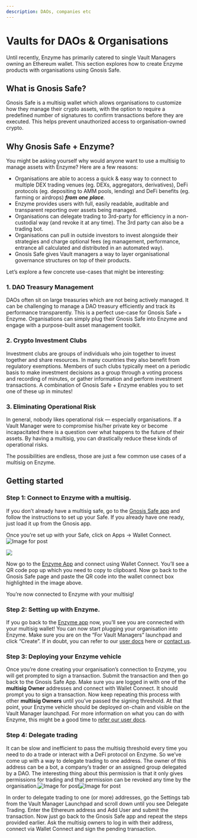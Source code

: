 ```yaml
---
description: DAOs, companies etc
---
```


# Vaults for DAOs & Organisations

Until recently, Enzyme has primarily catered to single Vault Managers owning an Ethereum wallet. This section explores how to create Enzyme products with organisations using Gnosis Safe.

## What is Gnosis Safe?

Gnosis Safe is a multisig wallet which allows organisations to customize how they manage their crypto assets, with the option to require a predefined number of signatures to confirm transactions before they are executed. This helps prevent unauthorized access to organisation-owned crypto.

## **Why Gnosis Safe + Enzyme?** <a href="#b545" id="b545"></a>

You might be asking yourself why would anyone want to use a multisig to manage assets with Enzyme? Here are a few reasons:

* Organisations are able to access a quick & easy way to connect to multiple DEX trading venues (eg. DEXs, aggregators, derivatives), DeFi protocols (eg. depositing to AMM pools, lending) and DeFi benefits (eg. farming or airdrops) _**from**  **one**  **place**._
* Enzyme provides users with full, easily readable, auditable and transparent reporting over assets being managed.
* Organisations can delegate trading to 3rd-party for efficiency in a non-custodial way (and revoke it at any time). The 3rd party can also be a trading bot.
* Organisations can pull in outside investors to invest alongside their strategies and charge optional fees (eg management, performance, entrance all calculated and distributed in an automated way).
* Gnosis Safe gives Vault managers a way to layer organisational governance structures on top of their products.

Let’s explore a few concrete use-cases that might be interesting:

### **1. DAO Treasury Management** <a href="#89e1" id="89e1"></a>

DAOs often sit on large treasuries which are not being actively managed. It can be challenging to manage a DAO treasury efficiently and track its performance transparently. This is a perfect use-case for Gnosis Safe + Enzyme. Organisations can simply plug their Gnosis Safe into Enzyme and engage with a purpose-built asset management toolkit.

### 2. Crypto Investment Clubs

Investment clubs are groups of individuals who join together to invest together and share resources. In many countries they also benefit from regulatory exemptions. Members of such clubs typically meet on a periodic basis to make investment decisions as a group through a voting process and recording of minutes, or gather information and perform investment transactions. A combination of Gnosis Safe + Enzyme enables you to set one of these up in minutes!

### **3. Eliminating Operational Risk** <a href="#5068" id="5068"></a>

In general, nobody likes operational risk — especially organisations. If a Vault Manager were to compromise his/her private key or become incapacitated there is a question over what happens to the future of their assets. By having a multisig, you can drastically reduce these kinds of operational risks.

The possibilities are endless, those are just a few common use cases of a multisig on Enzyme.

## **Getting started** <a href="#3175" id="3175"></a>

### **Step 1: Connect to Enzyme with a multisig.** <a href="#7f3a" id="7f3a"></a>

If you don’t already have a multisig safe, go to the [Gnosis Safe app](https://gnosis-safe.io/app/#/welcome) and follow the instructions to set up your Safe. If you already have one ready, just load it up from the Gnosis app.

Once you’re set up with your Safe, click on Apps -> Wallet Connect.![Image for post](https://miro.medium.com/max/3200/0\*z95AhyUinRM09Fci)

![](https://miro.medium.com/max/60/0\*z95AhyUinRM09Fci?q=20)

Now go to the [Enzyme App](http://app.enzyme.finance) and connect using Wallet Connect. You’ll see a QR code pop up which you need to copy to clipboard. Now go back to the Gnosis Safe page and paste the QR code into the wallet connect box highlighted in the image above.

You’re now connected to Enzyme with your multisig!

### **Step 2: Setting up with Enzyme.** <a href="#7fae" id="7fae"></a>

If you go back to the [Enzyme app](http://app.enzyme.finance) now, you’ll see you are connected with your multisig wallet! You can now start plugging your organisation into Enzyme. Make sure you are on the “For Vault Managers” launchpad and click “Create”. If in doubt, you can refer to our [user docs](http://userdocs.enzyme.finance) here or [contact us](https://t.me/enzymefinance).

### **Step 3: Deploying your Enzyme vehicle** <a href="#bba8" id="bba8"></a>

Once you’re done creating your organisation’s connection to Enzyme, you will get prompted to sign a transaction. Submit the transaction and then go back to the Gnosis Safe App. Make sure you are logged in with one of the **multisig** **Owner** addresses and connect with Wallet Connect. It should prompt you to sign a transaction. Now keep repeating this process with other **multisig Owners** until you’ve passed the signing threshold. At that point, your Enzyme vehicle should be deployed on-chain and visible on the Vault Manager launchpad. For more information on what you can do with Enzyme, this might be a good time to [refer our user docs](http://userdocs.enzyme.finance).

### **Step 4: Delegate trading** <a href="#6d43" id="6d43"></a>

It can be slow and inefficient to pass the multisig threshold every time you need to do a trade or interact with a DeFi protocol on Enzyme. So we’ve come up with a way to delegate trading to one address. The owner of this address can be a bot, a company’s trader or an assigned group delegated by a DAO. The interesting thing about this permission is that it only gives permissions for trading and that permission can be revoked any time by the organisation.![Image for post](https://miro.medium.com/max/60/0\*nWEBVxG6D\_\_7Zl9k?q=20)![Image for post](https://miro.medium.com/max/3200/0\*nWEBVxG6D\_\_7Zl9k)

In order to delegate trading to one (or more) addresses, go the Settings tab from the Vault Manager Launchpad and scroll down until you see Delegate Trading. Enter the Ethereum address and Add User and submit the transaction. Now just go back to the Gnosis Safe app and repeat the steps provided earlier. Ask the multisig owners to log in with their address, connect via Wallet Connect and sign the pending transaction.
